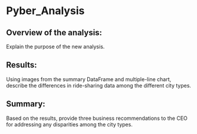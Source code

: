 # Pyber_Analysis
## Overview of the analysis:
Explain the purpose of the new analysis.

## Results: 
Using images from the summary DataFrame and multiple-line chart, describe the differences in ride-sharing data among the different city types.

## Summary:
Based on the results, provide three business recommendations to the CEO for addressing any disparities among the city types.
